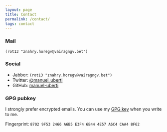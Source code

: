 ```yaml
---
layout: page
title: Contact
permalink: /contact/
tags: contact
---
```


### Mail ###
`(rot13 "znahry.horegv@vairagngv.bet")`

### Social ###

- Jabber: `(rot13 "znahry.horegv@vairagngv.bet")`
- Twitter: [@manuel_uberti](https://twitter.com/manuel_uberti)
- GitHub: [manuel-uberti](https://github.com/manuel-uberti)

### GPG pubkey  ###

I strongly prefer encrypted emails. You can use my
[GPG key](https://github.com/manuel-uberti/manuel-uberti.github.io/blob/master/pubkey.txt)
when you write to me.

Fingerprint: `8702 9F53 2466 A6B5 E3F4 6B44 4E57 A6C4 CAA4 8F62`
